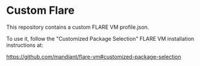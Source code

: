 # Custom Flare
This repository contains a custom FLARE VM profile.json.

To use it, follow the "Customized Package Selection" FLARE VM installation instructions at:

https://github.com/mandiant/flare-vm#customized-package-selection






